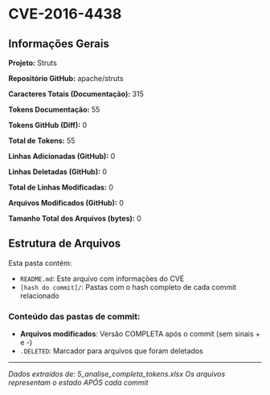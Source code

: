 # CVE-2016-4438

## Informações Gerais

**Projeto:** Struts

**Repositório GitHub:** apache/struts

**Caracteres Totais (Documentação):** 315

**Tokens Documentação:** 55

**Tokens GitHub (Diff):** 0

**Total de Tokens:** 55

**Linhas Adicionadas (GitHub):** 0

**Linhas Deletadas (GitHub):** 0

**Total de Linhas Modificadas:** 0

**Arquivos Modificados (GitHub):** 0

**Tamanho Total dos Arquivos (bytes):** 0


## Estrutura de Arquivos

Esta pasta contém:

- `README.md`: Este arquivo com informações do CVE
- `[hash do commit]/`: Pastas com o hash completo de cada commit relacionado

### Conteúdo das pastas de commit:

- **Arquivos modificados**: Versão COMPLETA após o commit (sem sinais + e -)
- `.DELETED`: Marcador para arquivos que foram deletados

---

*Dados extraídos de: 5_analise_completa_tokens.xlsx*
*Os arquivos representam o estado APÓS cada commit*
